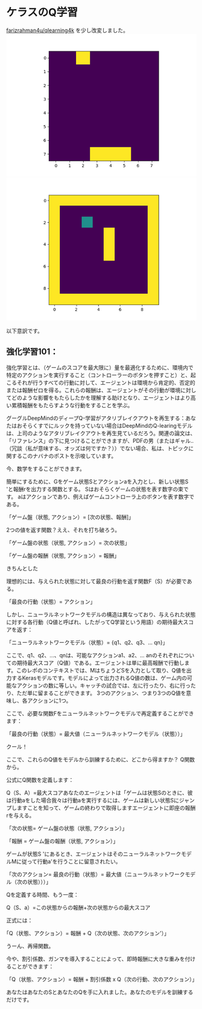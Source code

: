 # ケラスのQ学習

[farizrahman4u/qlearning4k](https://github.com/farizrahman4u/qlearning4k) を少し改変しました。
![](https://github.com/PonDad/qgakusyuu4k/blob/master/catch.gif)
![](https://github.com/PonDad/qgakusyuu4k/blob/master/snake.gif)

以下意訳です。

## 強化学習101：

強化学習とは、（ゲームのスコアを最大限に）量を最適化するために、環境内で特定のアクションを実行すること（コントローラーのボタンを押すこと）と、起こるそれが行うすべての行動に対して、エージェントは環境から肯定的、否定的または報酬ゼロを得る。これらの報酬は、エージェントがその行動が環境に対してどのような影響をもたらしたかを理解する助けとなり、エージェントはより高い累積報酬をもたらすような行動をすることを学ぶ。

グーグルDeepMindのディープQ-学習がアタリブレイクアウトを再生する：あなたはおそらくすでにルックを持っていない場合はDeepMindのQ-learingモデルは、上司のようなアタリブレイクアウトを再生見ているだろう。関連の論文は、「リファレンス」の下に見つけることができますが、PDFの男（またはギャル..（冗談（私が意味する、オッズは何ですか？））でない場合、私は、トピックに関するこのナバナのポストを示唆しています。

今、数学をすることができます。

簡単にするために、Gをゲーム状態Sとアクションaを入力とし、新しい状態S 'と報酬rを出力する関数とする。 Sはおそらくゲームの状態を表す数字の束です。 aはアクションであり、例えばゲームコントローラ上のボタンを表す数字である。

「ゲーム盤（状態, アクション）= [次の状態、報酬]」

2つの値を返す関数？ええ、それを打ち破ろう。

「ゲーム盤の状態（状態, アクション）= 次の状態」

「ゲーム盤の報酬（状態, アクション）= 報酬」

きちんとした

理想的には、与えられた状態に対して最良の行動を返す関数F（S）が必要である。

「最良の行動（状態）= アクション」

しかし、ニューラルネットワークモデルの構造は異なっており、与えられた状態に対する各行動（Q値と呼ばれ、したがってQ学習という用語）の期待最大スコアを返す：

「ニューラルネットワークモデル（状態）= {q1、q2、q3、... qn}」

ここで、q1、q2、...、qnは、可能なアクションa1、a2、... anのそれぞれについての期待最大スコア（Q値）である。エージェントは単に最高報酬で行動します。このレポのコンテキストでは、MはちょうどSを入力として取り、Q値を出力するKerasモデルです。モデルによって出力されるQ値の数は、ゲーム内の可能なアクションの数に等しい。キャッチの試合では、左に行ったり、右に行ったり、ただ単に留まることができます。 3つのアクション、つまり3つのQ値を意味し、各アクションに1つ。

ここで、必要な関数Fをニューラルネットワークモデルで再定義することができます：

「最良の行動（状態）= 最大値（ニューラルネットワークモデル（状態））」

クール！

ここで、これらのQ値をモデルから訓練するために、どこから得ますか？ Q関数から。

公式にQ関数を定義します：

Q（S、A）=最大スコアあなたのエージェントは「ゲームは状態Sのときに、彼は行動aをした場合我々は行動aを実行するには、ゲームは新しい状態Sにジャンプしますことを知って、ゲームの終わりで取得しますエージェントに即座の報酬rを与える。

「次の状態= ゲーム盤の状態（状態, アクション）」

「報酬 = ゲーム盤の報酬（状態, アクション）」

ゲームが状態S 'にあるとき、エージェントはそのニューラルネットワークモデルMに従って行動a'を行うことに留意されたい。

「次のアクション= 最良の行動（状態）= 最大値（ニューラルネットワークモデル（次の状態）））」

Qを定義する時間、もう一度：

Q（S、a）=この状態からの報酬+次の状態からの最大スコア

正式には：

｢Q（状態、アクション）= 報酬 + Q（次の状態、次のアクション'）｣

うーん、再帰関数。

今や、割引係数、ガンマを導入することによって、即時報酬に大きな重みを付けることができます：

「Q（状態、アクション）= 報酬 + 割引係数 x Q（次の行動、次のアクション）」

あなたはあなたのSとあなたのQを手に入れました。あなたのモデルを訓練するだけです。
